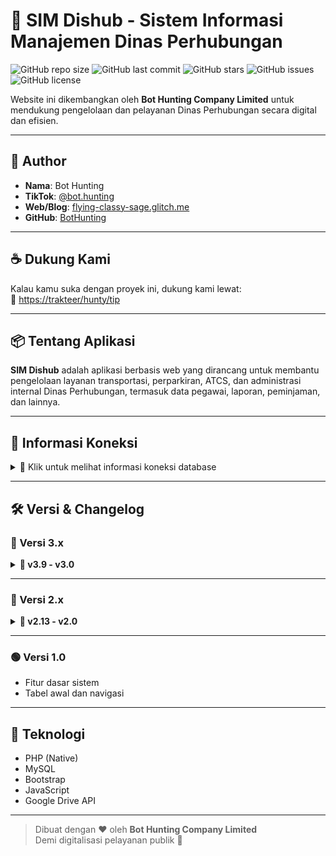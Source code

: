 # 🚦 SIM Dishub - Sistem Informasi Manajemen Dinas Perhubungan

![GitHub repo size](https://img.shields.io/github/repo-size/BotHunting/sim_dishub)
![GitHub last commit](https://img.shields.io/github/last-commit/BotHunting/sim_dishub)
![GitHub stars](https://img.shields.io/github/stars/BotHunting/sim_dishub?style=social)
![GitHub issues](https://img.shields.io/github/issues/BotHunting/sim_dishub)
![GitHub license](https://img.shields.io/github/license/BotHunting/sim_dishub)

Website ini dikembangkan oleh **Bot Hunting Company Limited** untuk mendukung pengelolaan dan pelayanan Dinas Perhubungan secara digital dan efisien.

---

## 👤 Author
- **Nama**: Bot Hunting  
- **TikTok**: [@bot.hunting](https://www.tiktok.com/@bot.hunting)  
- **Web/Blog**: [flying-classy-sage.glitch.me](https://flying-classy-sage.glitch.me)  
- **GitHub**: [BotHunting](https://github.com/BotHunting)

---

## ☕ Dukung Kami
Kalau kamu suka dengan proyek ini, dukung kami lewat:  
🎁 [https://trakteer/hunty/tip](https://trakteer/hunty/tip)

---

## 📦 Tentang Aplikasi

**SIM Dishub** adalah aplikasi berbasis web yang dirancang untuk membantu pengelolaan layanan transportasi, perparkiran, ATCS, dan administrasi internal Dinas Perhubungan, termasuk data pegawai, laporan, peminjaman, dan lainnya.

---

## 🔐 Informasi Koneksi
<details>
  <summary>🔑 Klik untuk melihat informasi koneksi database</summary>
  
  **Catatan:** Gunakan informasi ini hanya untuk keperluan pengembangan atau dokumentasi. Jangan gunakan di lingkungan produksi tanpa memastikan keamanannya.
  
  - **Host**: `sql12.freesqldatabase.com`
  - **Database Name**: `sql12772394`
  - **User**: `sql12772394`
  - **Password**: `rjALslf1bV`
  - **Port**: `3306`
  - **Email**: `bot.hunting@mailnesia.com`
  - **Account ID**: `1278375`
  
</details>

---

## 🛠️ Versi & Changelog

### 🔷 Versi 3.x
<details>
<summary><strong>📌 v3.9 - v3.0</strong></summary>

- **v3.9** – Perapian `koneksi.php` jadi `config.php`, tambah tabel & backend CCTV  
- **v3.8** – Ganti semua file upload jadi link Google Drive  
- **v3.7** – Integrasi file Anjab via Google Drive, captcha tambah layanan  
- **v3.6** – UI upgrade, fix edit & hapus testimoni  
- **v3.5** – Tabel testimoni, fitur CRUD testimoni, hash password  
- **v3.4** – Upgrade tampilan parkir, bugfix pembayaran  
- **v3.3** – Upgrade tampilan terminal, kolom alamat, bugfix CSS  
- **v3.2** – Fitur & tabel peminjaman  
- **v3.1** – Fix grafik, absensi, dan foto  
- **v3.0** – UI/UX overhaul untuk halaman utama
</details>

---

### 🔷 Versi 2.x
<details>
<summary><strong>📌 v2.13 - v2.0</strong></summary>

- **v2.13 - v2.10** – Perapian kode, fitur riwayat, absensi, SQL injection fix  
- **v2.9 - v2.5** – Tabel jabatan, pegawai, laporan SDM, rules tambahan  
- **v2.4 - v2.0** – Tab lalu lintas, fitur WhatsApp, upload file, bug login & waktu
</details>

---

### 🟢 Versi 1.0
- Fitur dasar sistem
- Tabel awal dan navigasi

---

## 🧩 Teknologi
- PHP (Native)
- MySQL
- Bootstrap
- JavaScript
- Google Drive API

---

> Dibuat dengan ❤️ oleh **Bot Hunting Company Limited**  
> Demi digitalisasi pelayanan publik 🚀
